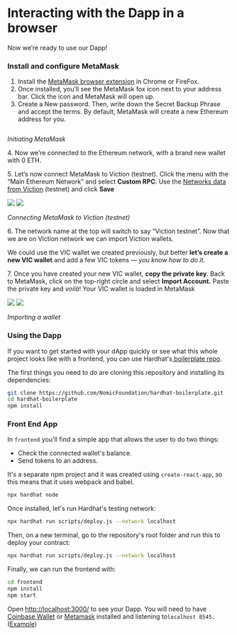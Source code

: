 # Interacting with the Dapp in a browser

Now we’re ready to use our Dapp!

### Install and configure MetaMask <a href="#4986" id="4986"></a>

1. Install the [MetaMask browser extension](https://metamask.io/) in Chrome or FireFox.
2. Once installed, you’ll see the MetaMask fox icon next to your address bar. Click the icon and MetaMask will open up.
3. Create a New password. Then, write down the Secret Backup Phrase and accept the terms. By default, MetaMask will create a new Ethereum address for you.

<img src="https://miro.medium.com/max/1828/1*tV2bQfZ2vVhvpOOwKY0Y5g.png" alt="" data-size="original">

_Initiating MetaMask_

4\. Now we’re connected to the Ethereum network, with a brand new wallet with 0 ETH.

5\. Let’s now connect MetaMask to Viction (testnet). Click the menu with the “Main Ethereum Network” and select **Custom RPC**. Use the [Networks data from Viction](../../general/how-to-connect-to-Viction-network/metamask.md) (testnet) and click **Save**

![](https://miro.medium.com/max/60/1\*Dm4qhGJOjnolRwxX-VN94w.png?q=20) ![](https://miro.medium.com/max/1424/1\*Dm4qhGJOjnolRwxX-VN94w.png)

_Connecting MetaMask to Viction (testnet)_

6\. The network name at the top will switch to say “Viction testnet”. Now that we are on Viction network we can import Viction wallets.

We could use the VIC wallet we created previously, but better **let’s create a new VIC wallet** and add a few VIC tokens — _you know how to do it_.

7\. Once you have created your new VIC wallet, **copy the private key**. Back to MetaMask, click on the top-right circle and select **Import Account.** Paste the private key and _voilà_! Your VIC wallet is loaded in MetaMask

![](https://miro.medium.com/max/60/1\*AjEHidU-h0Ae0CXTsQUJ5Q.png?q=20) ![](https://miro.medium.com/max/1298/1\*AjEHidU-h0Ae0CXTsQUJ5Q.png)

_Importing a wallet_

### Using the Dapp <a href="#9432" id="9432"></a>

If you want to get started with your dApp quickly or see what this whole project looks like with a frontend, you can use Hardhat's[ boilerplate repo](https://github.com/NomicFoundation/hardhat-boilerplate).

The first things you need to do are cloning this repository and installing its dependencies:

```bash
git clone https://github.com/NomicFoundation/hardhat-boilerplate.git
cd hardhat-boilerplate
npm install
```

### **Front End App**&#x20;

In `frontend` you'll find a simple app that allows the user to do two things:

* Check the connected wallet's balance.
* Send tokens to an address.

It's a separate npm project and it was created using `create-react-app`, so this means that it uses webpack and babel.

```bash
npx hardhat node
```

Once installed, let's run Hardhat's testing network:

```bash
npx hardhat run scripts/deploy.js --network localhost
```

Then, on a new terminal, go to the repository's root folder and run this to deploy your contract:

```bash
npx hardhat run scripts/deploy.js --network localhost
```

Finally, we can run the frontend with:

```bash
cd frontend
npm install
npm start
```

Open [http://localhost:3000/](http://localhost:3000/) to see your Dapp. You will need to have [Coinbase Wallet](https://www.coinbase.com/wallet) or [Metamask](https://metamask.io/) installed and listening to`localhost 8545.`([Example](https://github.com/c98tristan/gitbook-Viction/blob/master/developer-guide/building-dapp-on-Viction/develop-a-simple-web3-frontend-to-interact-with-the-contract/interacting-with-the-dapp-in-a-browser.md#4986))
